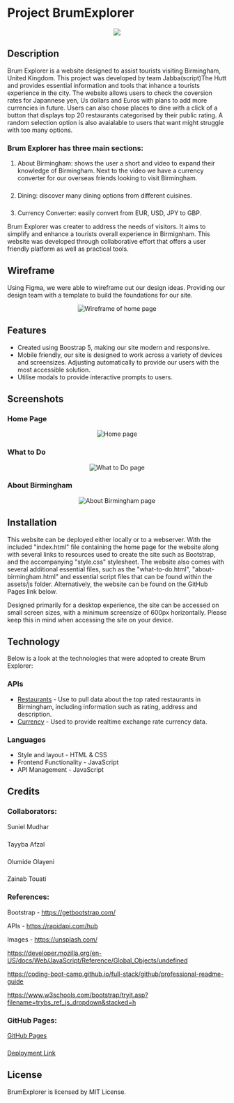 # Project BrumExplorer

<p align="center">
  <img src="/assets/images/brumlogo.png">
</p>


## Description
Brum Explorer is a website designed to assist tourists visiting Birmingham, United Kingdom. This project was developed by team Jabba(script)The Hutt and provides essential information and tools that inhance a tourists experience in the city. The website allows users to check the coversion rates for Japannese yen, Us dollars and Euros with plans to add more currencies in future.
Users can also chose places to dine with a click of a button that displays top 20 restaurants categorised by their public rating. A random selection option is also avaialable to users that want might struggle with too many options.

### Brum Explorer has three main sections:

 1. About Birmingham: shows the user a short and video to expand their knowledge of Birmingham. Next to the video we have a currency converter for our overseas friends looking to visit Birmingham.
 ###
 2. Dining: discover many dining options from different cuisines.
 ###
 3. Currency Converter: easily convert from EUR, USD, JPY to GBP.

Brum Explorer was creater to address the needs of visitors. It aims to simplify and enhance a tourists overall experience in Birmignham. This website was developed through collaborative effort that offers a user friendly platform as well as practical tools. 

## Wireframe

Using Figma, we were able to wireframe out our design ideas. Providing our design team with a template to build the foundations for our site.

<p align="center">
  <img src="/assets/images/wireframe.png" alt="Wireframe of home page">
</p>

## Features

* Created using Boostrap 5, making our site modern and responsive.
* Mobile friendly, our site is designed to work across a variety of devices and screensizes. Adjusting automatically to provide our users with the most accessible solution.
* Utilise modals to provide interactive prompts to users.
  
## Screenshots

### Home Page

<p align="center">
  <img src="/assets/images/home-page.png" alt="Home page">
</p>

### What to Do

<p align="center">
  <img src="/assets/images/what-to-do.png" alt="What to Do page">
</p>

### About Birmingham

<p align="center">
  <img src="/assets/images/about-birmingham.png" alt="About Birmingham page">
</p>

## Installation

This website can be deployed either locally or to a webserver. With the included "index.html" file containing the home page for the website along with several links to resources used to create the site such as Bootstrap, and the accompanying "style.css" stylesheet. The website also comes with several additional essential files, such as the "what-to-do.html", "about-birmingham.html" and essential script files that can be found within the assets/js folder. Alternatively, the website can be found on the GitHub Pages link below.

Designed primarily for a desktop experience, the site can be accessed on small screen sizes, with a minimum screensize of 600px horizontally. Please keep this in mind when accessing the site on your device.

## Technology

Below is a look at the technologies that were adopted to create
Brum Explorer:

### APIs
* [Restaurants](https://rapidapi.com/ptwebsolution/api/restaurants222) - Use to pull data about the top rated restaurants in Birmingham, including information such as rating, address and description.
* [Currency](https://rapidapi.com/solutionsbynotnull/api/currency-converter18) - Used to provide realtime exchange rate currency data.

### Languages
* Style and layout - HTML & CSS
* Frontend Functionality - JavaScript
* API Management - JavaScript

## Credits
### Collaborators:
Suniel Mudhar
###
Tayyba Afzal
###
Olumide Olayeni
###
Zainab Touati

### References:
Bootstrap - https://getbootstrap.com/

APIs - https://rapidapi.com/hub

Images - https://unsplash.com/

https://developer.mozilla.org/en-US/docs/Web/JavaScript/Reference/Global_Objects/undefined

https://coding-boot-camp.github.io/full-stack/github/professional-readme-guide

https://www.w3schools.com/bootstrap/tryit.asp?filename=trybs_ref_js_dropdown&stacked=h

### GitHub Pages:

[GitHub Pages](https://sunielmudhar.github.io/BrumExplorer/)
###
[Deployment Link](https://github.com/sunielmudhar/BrumExplorer)

## License
BrumExplorer is licensed by MIT License.
